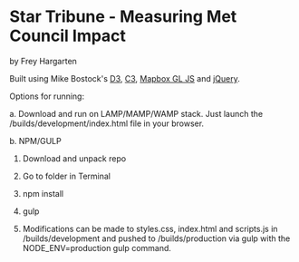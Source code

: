 Star Tribune - Measuring Met Council Impact
================

by Frey Hargarten

Built using Mike Bostock's [D3](https://github.com/mbostock/d3), [C3](https://github.com/c3js/c3), [Mapbox GL JS](https://github.com/mapbox/mapbox-gl-js) and [jQuery](https://github.com/jquery/jquery).

Options for running:

a. Download and run on LAMP/MAMP/WAMP stack. Just launch the /builds/development/index.html file in your browser.

b. NPM/GULP

1. Download and unpack repo

2. Go to folder in Terminal

3. npm install

4. gulp

5. Modifications can be made to styles.css, index.html and scripts.js in /builds/development and pushed to /builds/production via gulp with the NODE_ENV=production gulp command.